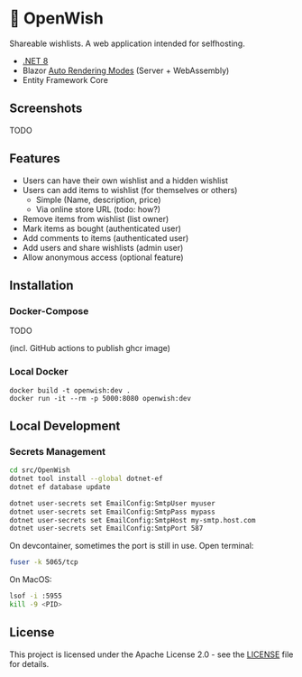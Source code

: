 # 📃 OpenWish

Shareable wishlists. A web application intended for selfhosting.

* [.NET 8](https://dot.net/)
* Blazor [Auto Rendering Modes](https://learn.microsoft.com/en-us/aspnet/core/blazor/components/render-modes?view=aspnetcore-8.0) (Server + WebAssembly)
* Entity Framework Core

## Screenshots

TODO

## Features

* Users can have their own wishlist and a hidden wishlist
* Users can add items to wishlist (for themselves or others)
  * Simple (Name, description, price)
  * Via online store URL (todo: how?)
* Remove items from wishlist (list owner)
* Mark items as bought (authenticated user)
* Add comments to items (authenticated user)
* Add users and share wishlists (admin user)
* Allow anonymous access (optional feature)

## Installation

### Docker-Compose

TODO

(incl. GitHub actions to publish ghcr image)

### Local Docker

```pwsh
docker build -t openwish:dev .
docker run -it --rm -p 5000:8080 openwish:dev
```

## Local Development

### Secrets Management

```bash
cd src/OpenWish
dotnet tool install --global dotnet-ef
dotnet ef database update

dotnet user-secrets set EmailConfig:SmtpUser myuser
dotnet user-secrets set EmailConfig:SmtpPass mypass
dotnet user-secrets set EmailConfig:SmtpHost my-smtp.host.com
dotnet user-secrets set EmailConfig:SmtpPort 587
```

On devcontainer, sometimes the port is still in use. Open terminal:

```bash
fuser -k 5065/tcp
```

On MacOS:

```bash
lsof -i :5955
kill -9 <PID>
```

## License

This project is licensed under the Apache License 2.0 - see the [LICENSE](LICENSE) file for details.
